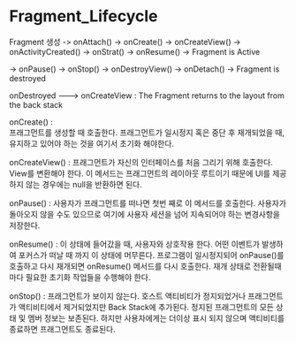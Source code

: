 # Fragment_Lifecycle

Fragment 생성 -> onAttach() -> onCreate() -> onCreateView() -> onActivityCreated() -> onStrat() -> onResume() -> Fragment is Active 


-> onPause() -> onStop() -> onDestroyView() -> onDetach()  -> Fragment is destroyed 

onDestroyed ---> onCreateView : The Fragment returns to the layout from the back stack

onCreate() :  
프래그먼트를 생성할 때 호출한다. 
프래그먼트가 일시정지 혹은 중단 후 재개되었을 때, 유지하고 있어야 하는 것을 여기서 초기화 해야한다.

onCreateView() :
프래그먼트가 자신의 인터페이스를 처음 그리기 위해 호출한다. 
View를 변환해야 한다. 
이 메서드는 프래그먼트의 레이아웃 루트이기 때문에 UI를 제공하지 않는 경우에는 null을 반환하면 된다. 

onPause() : 
사용자가 프래그먼트를 떠나면 첫번 째로 이 메서드를 호출한다.
사용자가 돌아오지 않을 수도 있으므로 여기에 사용자 세션을 넘어 지속되어야 하는 변경사항을 저장한다.

onResume() :
이 상태에 들어갔을 때, 사용자와 상호작용 한다. 
어떤 이벤트가 발생하여 포커스가 떠날 때 까지 이 상태에 머무른다. 
프로그램이 일시정지되어 onPause()를 호출하고 다시 재개되면 onResume() 메서드를 다시 호출한다. 
재개 상태로 전환될때마다 필요한 초기화 작업들을 수행해야 한다.

onStop() : 
프래그먼트가 보이지 않는다. 
호스트 액티비티가 정지되었거나 프래그먼트가 액티비티에서 제거되었지만 Back Stack에 추가된다.
정지된 프래그먼트의 모든 상태 및 멤버 정보는 보존된다. 
하지만 사용자에게는 더이상 표시 되지 않으며 액티비티를 종료하면 프래그먼트도 종료된다.
